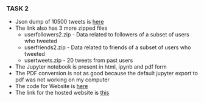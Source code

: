 ### TASK 2

- Json dump of 10500 tweets is [here](https://iiitaphyd-my.sharepoint.com/:f:/g/personal/pulak_malhotra_students_iiit_ac_in/EoZFmJ6Aa_BFu2lMCOWw3xQBPltH9pWuxRccwXTUvH7i3g?e=QfxB0p)
- The link also has 3 more zipped files
	- userfollowers2.zip - Data related to followers of a subset of users who tweeted
	- userfriends2.zip - Data related to friends of a subset of users who tweeted
	- usertweets.zip - 20 tweets from past users
- The Jupyter notebook is present in html, ipynb and pdf form
- The PDF conversion is not as good because the default jupyter export to pdf was not working on my computer
- The code for Website is [here](https://github.com/PulakIIIT/Website-Twitter)
- The link for the hosted website is [this](https://website-twitter-4zt3ehg4g.vercel.app)
